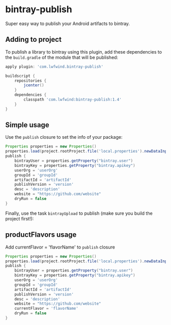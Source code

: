 # bintray-publish

Super easy way to publish your Android artifacts to bintray.

## Adding to project

To publish a library to bintray using this plugin, add these dependencies to the `build.gradle` of the module that will be published:

```groovy
apply plugin: 'com.lwfwind.bintray-publish'

buildscript {
    repositories {
        jcenter()
    }
    dependencies {
        classpath 'com.lwfwind:bintray-publish:1.4'
    }
}
```


## Simple usage

Use the `publish` closure to set the info of your package:

```groovy
Properties properties = new Properties()
properties.load(project.rootProject.file('local.properties').newDataInputStream())
publish {
    bintrayUser = properties.getProperty("bintray.user")
    bintrayKey = properties.getProperty("bintray.apikey")
    userOrg = 'userOrg'
    groupId = 'groupId'
    artifactId = 'artifactId'
    publishVersion = 'version'
    desc = 'description'
    website = "https://github.com/website"
    dryRun = false
}
```

Finally, use the task `bintrayUpload` to publish (make sure you build the project first!):

## productFlavors usage

Add currentFlavor = 'flavorName' to `publish` closure

```groovy
Properties properties = new Properties()
properties.load(project.rootProject.file('local.properties').newDataInputStream())
publish {
    bintrayUser = properties.getProperty("bintray.user")
    bintrayKey = properties.getProperty("bintray.apikey")
    userOrg = 'userOrg'
    groupId = 'groupId'
    artifactId = 'artifactId'
    publishVersion = 'version'
    desc = 'description'
    website = "https://github.com/website"
	currentFlavor = 'flavorName'
    dryRun = false
}
```